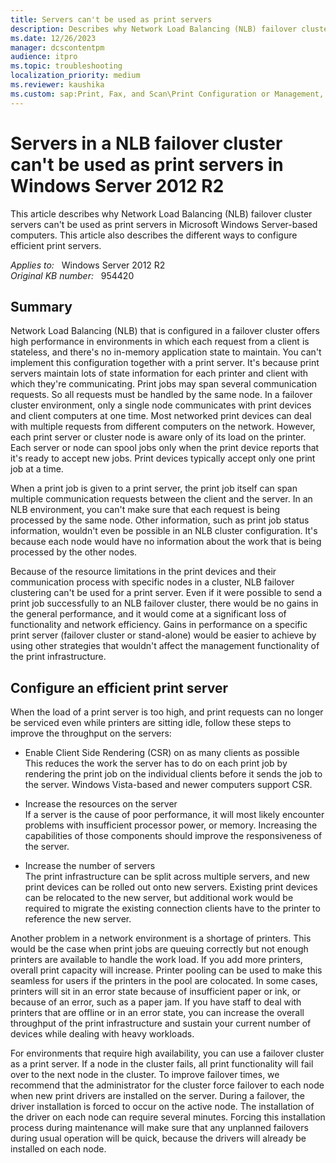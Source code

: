 ```yaml
---
title: Servers can't be used as print servers
description: Describes why Network Load Balancing (NLB) failover cluster servers can't be used as print servers in Microsoft Windows Server-based computers. Also describes the best practices for efficient print servers.
ms.date: 12/26/2023
manager: dcscontentpm
audience: itpro
ms.topic: troubleshooting
localization_priority: medium
ms.reviewer: kaushika
ms.custom: sap:Print, Fax, and Scan\Print Configuration or Management, csstroubleshoot
---
```

# Servers in a NLB failover cluster can't be used as print servers in Windows Server 2012 R2

This article describes why Network Load Balancing (NLB) failover cluster servers can't be used as print servers in Microsoft Windows Server-based computers. This article also describes the different ways to configure efficient print servers.

_Applies to:_ &nbsp; Windows Server 2012 R2  
_Original KB number:_ &nbsp; 954420

## Summary

Network Load Balancing (NLB) that is configured in a failover cluster offers high performance in environments in which each request from a client is stateless, and there's no in-memory application state to maintain. You can't implement this configuration together with a print server. It's because print servers maintain lots of state information for each printer and client with which they're communicating. Print jobs may span several communication requests. So all requests must be handled by the same node. In a failover cluster environment, only a single node communicates with print devices and client computers at one time. Most networked print devices can deal with multiple requests from different computers on the network. However, each print server or cluster node is aware only of its load on the printer. Each server or node can spool jobs only when the print device reports that it's ready to accept new jobs. Print devices typically accept only one print job at a time.

When a print job is given to a print server, the print job itself can span multiple communication requests between the client and the server. In an NLB environment, you can't make sure that each request is being processed by the same node. Other information, such as print job status information, wouldn't even be possible in an NLB cluster configuration. It's because each node would have no information about the work that is being processed by the other nodes.

Because of the resource limitations in the print devices and their communication process with specific nodes in a cluster, NLB failover clustering can't be used for a print server. Even if it were possible to send a print job successfully to an NLB failover cluster, there would be no gains in the general performance, and it would come at a significant loss of functionality and network efficiency. Gains in performance on a specific print server (failover cluster or stand-alone) would be easier to achieve by using other strategies that wouldn't affect the management functionality of the print infrastructure.

## Configure an efficient print server

When the load of a print server is too high, and print requests can no longer be serviced even while printers are sitting idle, follow these steps to improve the throughput on the servers:

- Enable Client Side Rendering (CSR) on as many clients as possible  
    This reduces the work the server has to do on each print job by rendering the print job on the individual clients before it sends the job to the server. Windows Vista-based and newer computers support CSR.

- Increase the resources on the server  
    If a server is the cause of poor performance, it will most likely encounter problems with insufficient processor power, or memory. Increasing the capabilities of those components should improve the responsiveness of the server.

- Increase the number of servers  
    The print infrastructure can be split across multiple servers, and new print devices can be rolled out onto new servers. Existing print devices can be relocated to the new server, but additional work would be required to migrate the existing connection clients have to the printer to reference the new server.

Another problem in a network environment is a shortage of printers. This would be the case when print jobs are queuing correctly but not enough printers are available to handle the work load. If you add more printers, overall print capacity will increase. Printer pooling can be used to make this seamless for users if the printers in the pool are colocated. In some cases, printers will sit in an error state because of insufficient paper or ink, or because of an error, such as a paper jam. If you have staff to deal with printers that are offline or in an error state, you can increase the overall throughput of the print infrastructure and sustain your current number of devices while dealing with heavy workloads.

For environments that require high availability, you can use a failover cluster as a print server. If a node in the cluster fails, all print functionality will fail over to the next node in the cluster. To improve failover times, we recommend that the administrator for the cluster force failover to each node when new print drivers are installed on the server. During a failover, the driver installation is forced to occur on the active node. The installation of the driver on each node can require several minutes. Forcing this installation process during maintenance will make sure that any unplanned failovers during usual operation will be quick, because the drivers will already be installed on each node.
